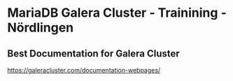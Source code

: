 # MariaDB Galera Cluster - Trainining - Nördlingen

## Best Documentation for Galera Cluster 
https://galeracluster.com/documentation-webpages/
